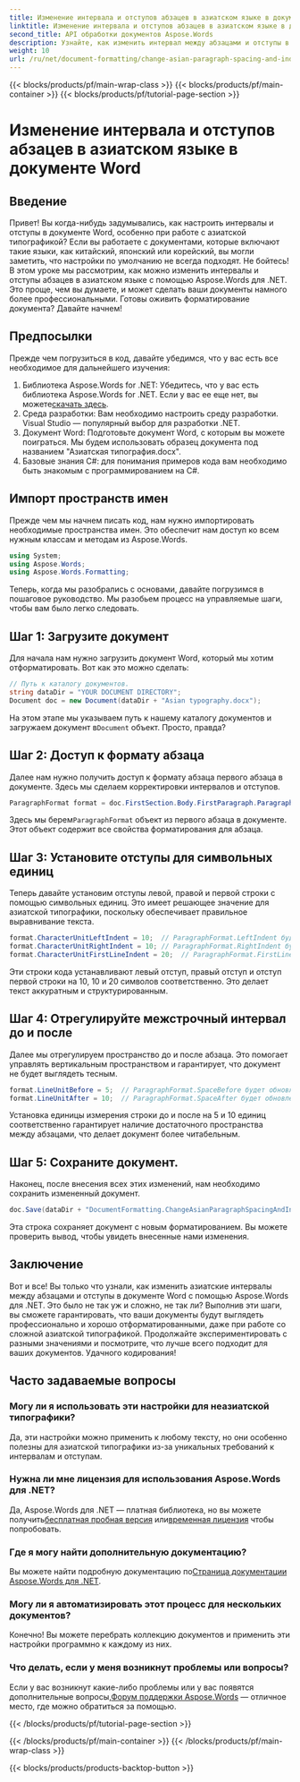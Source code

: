 ```yaml
---
title: Изменение интервала и отступов абзацев в азиатском языке в документе Word
linktitle: Изменение интервала и отступов абзацев в азиатском языке в документе Word
second_title: API обработки документов Aspose.Words
description: Узнайте, как изменить интервал между абзацами и отступы в документах Word для азиатских языков с помощью Aspose.Words для .NET с помощью этого подробного пошагового руководства.
weight: 10
url: /ru/net/document-formatting/change-asian-paragraph-spacing-and-indents/
---
```


{{< blocks/products/pf/main-wrap-class >}}
{{< blocks/products/pf/main-container >}}
{{< blocks/products/pf/tutorial-page-section >}}

# Изменение интервала и отступов абзацев в азиатском языке в документе Word

## Введение

Привет! Вы когда-нибудь задумывались, как настроить интервалы и отступы в документе Word, особенно при работе с азиатской типографикой? Если вы работаете с документами, которые включают такие языки, как китайский, японский или корейский, вы могли заметить, что настройки по умолчанию не всегда подходят. Не бойтесь! В этом уроке мы рассмотрим, как можно изменить интервалы и отступы абзацев в азиатском языке с помощью Aspose.Words для .NET. Это проще, чем вы думаете, и может сделать ваши документы намного более профессиональными. Готовы оживить форматирование документа? Давайте начнем!

## Предпосылки

Прежде чем погрузиться в код, давайте убедимся, что у вас есть все необходимое для дальнейшего изучения:

1.  Библиотека Aspose.Words for .NET: Убедитесь, что у вас есть библиотека Aspose.Words for .NET. Если у вас ее еще нет, вы можете[скачать здесь](https://releases.aspose.com/words/net/).
2. Среда разработки: Вам необходимо настроить среду разработки. Visual Studio — популярный выбор для разработки .NET.
3. Документ Word: Подготовьте документ Word, с которым вы можете поиграться. Мы будем использовать образец документа под названием "Азиатская типография.docx".
4. Базовые знания C#: для понимания примеров кода вам необходимо быть знакомым с программированием на C#.

## Импорт пространств имен

Прежде чем мы начнем писать код, нам нужно импортировать необходимые пространства имен. Это обеспечит нам доступ ко всем нужным классам и методам из Aspose.Words.

```csharp
using System;
using Aspose.Words;
using Aspose.Words.Formatting;
```

Теперь, когда мы разобрались с основами, давайте погрузимся в пошаговое руководство. Мы разобьем процесс на управляемые шаги, чтобы вам было легко следовать.

## Шаг 1: Загрузите документ

Для начала нам нужно загрузить документ Word, который мы хотим отформатировать. Вот как это можно сделать:

```csharp
// Путь к каталогу документов.
string dataDir = "YOUR DOCUMENT DIRECTORY";
Document doc = new Document(dataDir + "Asian typography.docx");
```

 На этом этапе мы указываем путь к нашему каталогу документов и загружаем документ в`Document` объект. Просто, правда?

## Шаг 2: Доступ к формату абзаца

Далее нам нужно получить доступ к формату абзаца первого абзаца в документе. Здесь мы сделаем корректировки интервалов и отступов.

```csharp
ParagraphFormat format = doc.FirstSection.Body.FirstParagraph.ParagraphFormat;
```

 Здесь мы берем`ParagraphFormat` объект из первого абзаца в документе. Этот объект содержит все свойства форматирования для абзаца.

## Шаг 3: Установите отступы для символьных единиц

Теперь давайте установим отступы левой, правой и первой строки с помощью символьных единиц. Это имеет решающее значение для азиатской типографики, поскольку обеспечивает правильное выравнивание текста.

```csharp
format.CharacterUnitLeftIndent = 10;  // ParagraphFormat.LeftIndent будет обновлен
format.CharacterUnitRightIndent = 10; // ParagraphFormat.RightIndent будет обновлен
format.CharacterUnitFirstLineIndent = 20;  // ParagraphFormat.FirstLineIndent будет обновлен
```

Эти строки кода устанавливают левый отступ, правый отступ и отступ первой строки на 10, 10 и 20 символов соответственно. Это делает текст аккуратным и структурированным.

## Шаг 4: Отрегулируйте межстрочный интервал до и после

Далее мы отрегулируем пространство до и после абзаца. Это помогает управлять вертикальным пространством и гарантирует, что документ не будет выглядеть тесным.

```csharp
format.LineUnitBefore = 5;  // ParagraphFormat.SpaceBefore будет обновлен
format.LineUnitAfter = 10;  // ParagraphFormat.SpaceAfter будет обновлен
```

Установка единицы измерения строки до и после на 5 и 10 единиц соответственно гарантирует наличие достаточного пространства между абзацами, что делает документ более читабельным.

## Шаг 5: Сохраните документ.

Наконец, после внесения всех этих изменений, нам необходимо сохранить измененный документ.

```csharp
doc.Save(dataDir + "DocumentFormatting.ChangeAsianParagraphSpacingAndIndents.doc");
```

Эта строка сохраняет документ с новым форматированием. Вы можете проверить вывод, чтобы увидеть внесенные нами изменения.

## Заключение

Вот и все! Вы только что узнали, как изменить азиатские интервалы между абзацами и отступы в документе Word с помощью Aspose.Words для .NET. Это было не так уж и сложно, не так ли? Выполнив эти шаги, вы сможете гарантировать, что ваши документы будут выглядеть профессионально и хорошо отформатированными, даже при работе со сложной азиатской типографикой. Продолжайте экспериментировать с разными значениями и посмотрите, что лучше всего подходит для ваших документов. Удачного кодирования!

## Часто задаваемые вопросы

### Могу ли я использовать эти настройки для неазиатской типографики?
Да, эти настройки можно применить к любому тексту, но они особенно полезны для азиатской типографики из-за уникальных требований к интервалам и отступам.

### Нужна ли мне лицензия для использования Aspose.Words для .NET?
 Да, Aspose.Words для .NET — платная библиотека, но вы можете получить[бесплатная пробная версия](https://releases.aspose.com/) или[временная лицензия](https://purchase.aspose.com/temporary-license/) чтобы попробовать.

### Где я могу найти дополнительную документацию?
 Вы можете найти подробную документацию по[Страница документации Aspose.Words для .NET](https://reference.aspose.com/words/net/).

### Могу ли я автоматизировать этот процесс для нескольких документов?
Конечно! Вы можете перебрать коллекцию документов и применить эти настройки программно к каждому из них.

### Что делать, если у меня возникнут проблемы или вопросы?
 Если у вас возникнут какие-либо проблемы или у вас появятся дополнительные вопросы,[Форум поддержки Aspose.Words](https://forum.aspose.com/c/words/8) — отличное место, где можно обратиться за помощью.

{{< /blocks/products/pf/tutorial-page-section >}}

{{< /blocks/products/pf/main-container >}}
{{< /blocks/products/pf/main-wrap-class >}}

{{< blocks/products/products-backtop-button >}}
